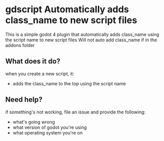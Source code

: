 # gdscript Automatically adds class_name to new script files

This is a simple godot 4 plugin that automatically adds class_name using the script name to new script files
Will not auto add class_name if in the addons folder

## What does it do?

when you create a new script, it:
- adds the class_name to the top using the script name

## Need help?
if something's not working, file an issue and provide the following:
- what's going wrong
- what version of godot you're using
- what operating system you're on
